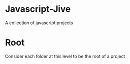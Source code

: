 # Javascript-Jive
A collection of javascript projects 

# Root
Consider each folder at this level to be the root of a project
